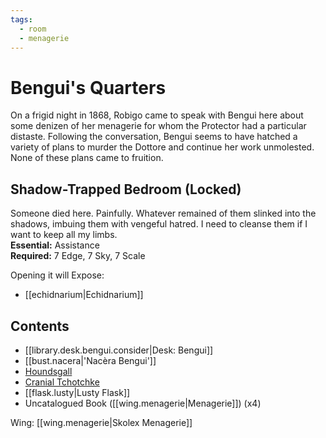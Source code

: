 ```yaml
---
tags:
  - room
  - menagerie
---
```

# Bengui's Quarters  
On a frigid night in 1868, Robigo came to speak with Bengui here about some denizen of her menagerie for whom the Protector had a particular distaste. Following the conversation, Bengui seems to have hatched a variety of plans to murder the Dottore and continue her work unmolested. None of these plans came to fruition.  
## Shadow-Trapped Bedroom (Locked)  
Someone died here. Painfully. Whatever remained of them slinked into the shadows, imbuing them with vengeful hatred. I need to cleanse them if I want to keep all my limbs.  
**Essential:** Assistance  
**Required:** 7 Edge, 7 Sky, 7 Scale  
  
Opening it will Expose:  
- [[echidnarium|Echidnarium]]  
## Contents  
- [[library.desk.bengui.consider|Desk: Bengui]]
- [[bust.nacera|'Nacèra Bengui']]
- [Houndsgall](https://uadaf.theevilroot.xyz/rowenarium/element/houndsgall)
- [Cranial Tchotchke](https://uadaf.theevilroot.xyz/rowenarium/element/skull)
- [[flask.lusty|Lusty Flask]]  
- Uncatalogued Book ([[wing.menagerie|Menagerie]]) (x4)

Wing: [[wing.menagerie|Skolex Menagerie]]